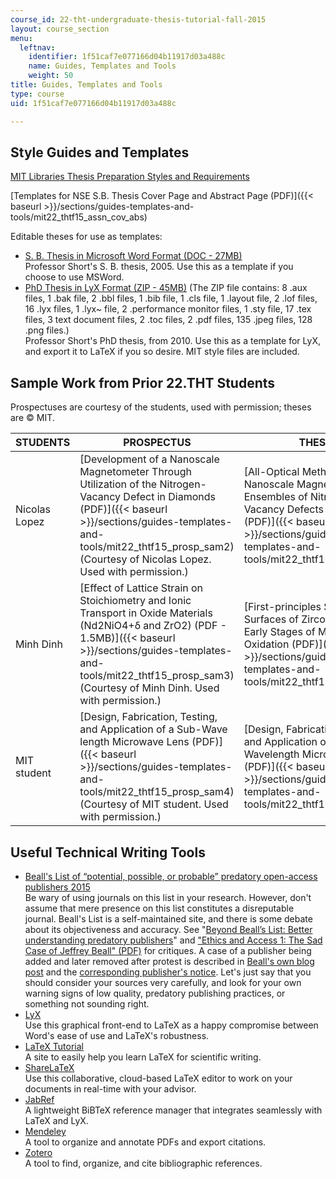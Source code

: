 ```yaml
---
course_id: 22-tht-undergraduate-thesis-tutorial-fall-2015
layout: course_section
menu:
  leftnav:
    identifier: 1f51caf7e077166d04b11917d03a488c
    name: Guides, Templates and Tools
    weight: 50
title: Guides, Templates and Tools
type: course
uid: 1f51caf7e077166d04b11917d03a488c

---
```


Style Guides and Templates
--------------------------

[MIT Libraries Thesis Preparation Styles and Requirements](http://libraries.mit.edu/archives/thesis-specs/)

[Templates for NSE S.B. Thesis Cover Page and Abstract Page (PDF)]({{< baseurl >}}/sections/guides-templates-and-tools/mit22_thtf15_assn_cov_abs)

Editable theses for use as templates:

*   [S. B. Thesis in Microsoft Word Format (DOC - 27MB)](/ans7870/22/22.THT/f15/MIT22_THTF15_assn_sb.docx)  
    Professor Short's S. B. thesis, 2005. Use this as a template if you choose to use MSWord.
*   [PhD Thesis in LyX Format (ZIP - 45MB)](/ans7870/22/22.THT/f15/assn_phd_lyx.zip) (The ZIP file contains: 8 .aux files, 1 .bak file, 2 .bbl files, 1 .bib file, 1 .cls file, 1 .layout file, 2 .lof files, 16 .lyx files, 1 .lyx~ file, 2 .performance monitor files, 1 .sty file, 17 .tex files, 3 text document files, 2 .toc files, 2 .pdf files, 135 .jpeg files, 128 .png files.)  
    Professor Short's PhD thesis, from 2010. Use this as a template for LyX, and export it to LaTeX if you so desire. MIT style files are included.

Sample Work from Prior 22.THT Students
--------------------------------------

Prospectuses are courtesy of the students, used with permission; theses are © MIT.

| STUDENTS | PROSPECTUS | THESIS |
| --- | --- | --- |
| Nicolas Lopez | [Development of a Nanoscale Magnetometer Through Utilization of the Nitrogen-Vacancy Defect in Diamonds (PDF)]({{< baseurl >}}/sections/guides-templates-and-tools/mit22_thtf15_prosp_sam2) (Courtesy of Nicolas Lopez. Used with permission.) | [All-Optical Method of Nanoscale Magnetometry for Ensembles of Nitrogen-Vacancy Defects in Diamond (PDF)]({{< baseurl >}}/sections/guides-templates-and-tools/mit22_thtf15_thesis_ex2) |
| Minh Dinh | [Effect of Lattice Strain on Stoichiometry and Ionic Transport in Oxide Materials (Nd2NiO4+δ and ZrO2) (PDF - 1.5MB)]({{< baseurl >}}/sections/guides-templates-and-tools/mit22_thtf15_prosp_sam3) (Courtesy of Minh Dinh. Used with permission.) | [First-principles Study of the Surfaces of Zirconium during Early Stages of Metal Oxidation (PDF)]({{< baseurl >}}/sections/guides-templates-and-tools/mit22_thtf15_thesis_ex3) |
| MIT student | [Design, Fabrication, Testing, and Application of a Sub-Wave length Microwave Lens (PDF)]({{< baseurl >}}/sections/guides-templates-and-tools/mit22_thtf15_prosp_sam4) (Courtesy of MIT student. Used with permission.) | [Design, Fabrication, Testing, and Application of a Sub-Wavelength Microwave Lens (PDF)]({{< baseurl >}}/sections/guides-templates-and-tools/mit22_thtf15_thesis_ex4) 

Useful Technical Writing Tools
------------------------------

*   [Beall's List of “potential, possible, or probable” predatory open-access publishers 2015](http://scholarlyoa.com/publishers/)  
    Be wary of using journals on this list in your research. However, don't assume that mere presence on this list constitutes a disreputable journal. Beall's List is a self-maintained site, and there is some debate about its objectiveness and accuracy. See "[Beyond Beall’s List: Better understanding predatory publishers](http://crln.acrl.org/content/76/3/132.full)" and ["Ethics and Access 1: The Sad Case of Jeffrey Beall" (PDF)](http://citesandinsights.info/civ14i4.pdf) for critiques. A case of a publisher being added and later removed after protest is described in [Beall's own blog post](https://publons.com/blog/bealls-list-gone-but-not-lost/) and the [corresponding publisher's notice](http://www.mdpi.com/about/announcements/534). Let's just say that you should consider your sources very carefully, and look for your own warning signs of low quality, predatory publishing practices, or something not sounding right.
*   [LyX](http://www.lyx.org/Download)  
    Use this graphical front-end to LaTeX as a happy compromise between Word's ease of use and LaTeX's robustness.
*   [LaTeX Tutorial](http://www.latex-tutorial.com/)  
    A site to easily help you learn LaTeX for scientific writing.
*   [ShareLaTeX](https://www.sharelatex.com/)  
    Use this collaborative, cloud-based LaTeX editor to work on your documents in real-time with your advisor.
*   [JabRef](http://www.jabref.org/)  
    A lightweight BiBTeX reference manager that integrates seamlessly with LaTeX and LyX.
*   [Mendeley](https://www.mendeley.com/)  
    A tool to organize and annotate PDFs and export citations.
*   [Zotero](https://www.zotero.org/)  
    A tool to find, organize, and cite bibliographic references.